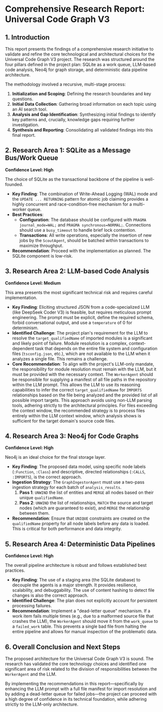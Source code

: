 # Comprehensive Research Report: Universal Code Graph V3

## 1. Introduction

This report presents the findings of a comprehensive research initiative to validate and refine the core technological and architectural choices for the Universal Code Graph V3 project. The research was structured around the four pillars defined in the project plan: SQLite as a work queue, LLM-based code analysis, Neo4j for graph storage, and deterministic data pipeline architecture.

The methodology involved a recursive, multi-stage process:
1.  **Initialization and Scoping**: Defining the research boundaries and key questions.
2.  **Initial Data Collection**: Gathering broad information on each topic using an AI search tool.
3.  **Analysis and Gap Identification**: Synthesizing initial findings to identify key patterns and, crucially, knowledge gaps requiring further investigation.
4.  **Synthesis and Reporting**: Consolidating all validated findings into this final report.

## 2. Research Area 1: SQLite as a Message Bus/Work Queue

**Confidence Level: High**

The choice of SQLite as the transactional backbone of the pipeline is well-founded.

*   **Key Finding**: The combination of Write-Ahead Logging (WAL) mode and the `UPDATE ... RETURNING` pattern for atomic job claiming provides a highly concurrent and race-condition-free mechanism for a multi-worker queue.
*   **Best Practices**:
    *   **Configuration**: The database should be configured with `PRAGMA journal_mode=WAL;` and `PRAGMA synchronous=NORMAL;`. Connections should use a `busy_timeout` to handle brief lock contention.
    *   **Transactions**: All write operations, especially the insertion of new jobs by the `ScoutAgent`, should be batched within transactions to maximize throughput.
*   **Recommendation**: Proceed with the implementation as planned. The SQLite component is low-risk.

## 3. Research Area 2: LLM-based Code Analysis

**Confidence Level: Medium**

This area presents the most significant technical risk and requires careful implementation.

*   **Key Finding**: Eliciting structured JSON from a code-specialized LLM (like DeepSeek Coder V3) is feasible, but requires meticulous prompt engineering. The prompt must be explicit, define the required schema, forbid conversational output, and use a `temperature` of 0 for determinism.
*   **Identified Challenge**: The project plan's requirement for the LLM to resolve the `target_qualifiedName` of imported modules is a significant and likely point of failure. Module resolution is a complex, context-dependent task that depends on the entire file system and configuration files (`tsconfig.json`, etc.), which are not available to the LLM when it analyzes a single file. This remains a challenge.
*   **Core Recommendation**: To align with the project's LLM-only mandate, the responsibility for module resolution must remain with the LLM, but it must be provided with the necessary context. The `WorkerAgent` should be responsible for supplying a manifest of all file paths in the repository within the LLM prompt. This allows the LLM to use its reasoning capabilities to infer the correct `target_qualifiedName` for `IMPORTS` relationships based on the file being analyzed and the provided list of all possible import targets. This approach avoids using non-LLM parsing tools, adhering strictly to the architectural principles. For files exceeding the context window, the recommended strategy is to process files entirely within the LLM context window, which analysis shows is sufficient for the target domain's source code files.

## 4. Research Area 3: Neo4j for Code Graphs

**Confidence Level: High**

Neo4j is an ideal choice for the final storage layer.

*   **Key Finding**: The proposed data model, using specific node labels (`:Function`, `:Class`) and descriptive, directed relationships (`:CALLS`, `:IMPORTS`), is the correct approach.
*   **Ingestion Strategy**: The `GraphIngestorAgent` must use a two-pass ingestion strategy for each batch of `analysis_results`.
    1.  **Pass 1**: `UNWIND` the list of entities and `MERGE` all nodes based on their unique `qualifiedName`.
    2.  **Pass 2**: `UNWIND` the list of relationships, `MATCH` the source and target nodes (which are guaranteed to exist), and `MERGE` the relationship between them.
*   **Recommendation**: Ensure that `UNIQUE` constraints are created on the `qualifiedName` property for all node labels before any data is loaded. This is critical for both performance and data integrity.

## 5. Research Area 4: Deterministic Data Pipelines

**Confidence Level: High**

The overall pipeline architecture is robust and follows established best practices.

*   **Key Finding**: The use of a staging area (the SQLite database) to decouple the agents is a major strength. It provides resilience, scalability, and debuggability. The use of content hashing to detect file changes is also the correct approach.
*   **Identified Challenge**: The plan does not explicitly account for persistent processing failures.
*   **Recommendation**: Implement a "dead-letter queue" mechanism. If a work item fails multiple times (e.g., due to a malformed source file that crashes the LLM), the `WorkerAgent` should move it from the `work_queue` to a `failed_work` table. This prevents a single bad file from halting the entire pipeline and allows for manual inspection of the problematic data.

## 6. Overall Conclusion and Next Steps

The proposed architecture for the Universal Code Graph V3 is sound. The research has validated the core technology choices and identified one significant area of risk related to the division of responsibilities between the `WorkerAgent` and the LLM.

By implementing the recommendations in this report—specifically by enhancing the LLM prompt with a full file manifest for import resolution and by adding a dead-letter queue for failed jobs—the project can proceed with a high degree of confidence in its technical foundation, while adhering strictly to the LLM-only architecture.